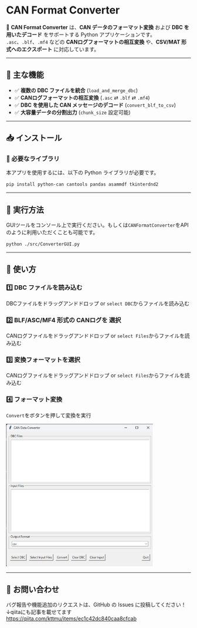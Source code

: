 # **CAN Format Converter**  

🚗 **CAN Format Converter** は、**CAN データのフォーマット変換** および **DBC を用いたデコード** をサポートする Python アプリケーションです。  
`.asc`、`.blf`、`.mf4` などの **CANログフォーマットの相互変換** や、**CSV/MAT 形式へのエクスポート** に対応しています。  

---

## **📌 主な機能**
- ✅ **複数の DBC ファイルを統合** (`load_and_merge_dbc`)  
- ✅ **CANログフォーマットの相互変換** (`.asc` ⇄ `.blf` ⇄ `.mf4`)  
- ✅ **DBC を使用した CAN メッセージのデコード** (`convert_blf_to_csv`)  
- ✅ **大容量データの分割出力** (`chunk_size` 設定可能)  

---

## **📥 インストール**
### **🔧 必要なライブラリ**
本アプリを使用するには、以下の Python ライブラリが必要です。  

```bash
pip install python-can cantools pandas asammdf tkinterdnd2
```

---


## **🚀 実行方法**
GUIツールをコンソール上で実行ください。もしくは`CANFormatConverter`をAPIのように利用いただくことも可能です。
```bash
python ./src/ConverterGUI.py
```

---


## **🚀 使い方**
### **1️⃣ DBC ファイルを読み込む**
DBCファイルをドラッグアンドドロップ or `select DBC`からファイルを読み込む
### **2️⃣ BLF/ASC/MF4 形式の CANログを 選択**
CANログファイルをドラッグアンドドロップ or `select Files`からファイルを読み込む
### **3️⃣ 変換フォーマットを選択**
CANログファイルをドラッグアンドドロップ or `select Files`からファイルを読み込む
### **4️⃣ フォーマット変換**
`Convert`をボタンを押して変換を実行

<img src="icon/screen1.png" alt="画像の説明" width="400">


---

## **📩 お問い合わせ**
バグ報告や機能追加のリクエストは、GitHub の Issues に投稿してください！
↓qiitaにも記事を載せてます
https://qiita.com/kttmu/items/ec1c42dc840caa8cfcab
